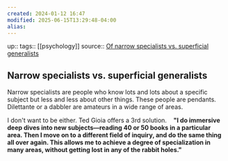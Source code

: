 ```yaml
---
created: 2024-01-12 16:47
modified: 2025-06-15T13:29:48-04:00
alias: 
---
```

up::
tags:: [[psychology]]
source:: [Of narrow specialists vs. superficial generalists](https://www.icopilots.com/of-narrow-specialists-vs-superficial-generalists/#:~:text=I%20do%20immersive%20deep%20dives,any%20of%20the%20rabbit%20holes.)
## Narrow specialists vs. superficial generalists

Narrow specialists are people who know lots and lots about a specific subject but less and less about other things. These people are pendants.
Dilettante or a dabbler are amateurs in a wide range of areas.


I don't want to be either. Ted Gioia offers a 3rd solution.
 
 **"I do immersive deep dives into new subjects—reading 40 or 50 books in a particular area. Then I move on to a different field of inquiry, and do the same thing all over again. This allows me to achieve a degree of specialization in many areas, without getting lost in any of the rabbit holes."**
